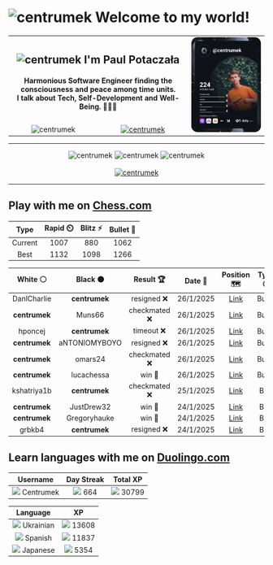 <h1>
  <img
    src="https://emojis.slackmojis.com/emojis/images/1531849430/4246/blob-sunglasses.gif"
    width="30"
    alt="centrumek"
  />
  Welcome to my world!
</h1>

<table>
  <tbody>
    <tr>
      <td align="center" width="70%" colspan="2">
        <h2>
          <img
            src="https://raw.githubusercontent.com/MartinHeinz/MartinHeinz/master/wave.gif"
            width="30px"
            alt="centrumek"
          />
          I'm Paul Potaczała
        </h2>
        <h4>
          Harmonious Software Engineer finding the consciousness and peace among time units.
          <br/>
          I talk about Tech, Self-Development and Well-Being. 🌿🧘🚀
        </h4>
      </td>
      <td width="30%" rowspan="2">
        <a href="https://app.daily.dev/centrumek">
          <img
            src="./devcard.svg"
            alt="centrumek"
          />
        </a>
      </td>
    </tr>
    <tr align="center">
      <td>
        <img
          src="https://komarev.com/ghpvc/?username=centrumek&label=visitors&color=0e75b6&style=flat"
          alt="centrumek"
        >
      </td>
      <td>
        <a href="https://stackoverflow.com/users/14496012/centrumek">
          <img
            src="https://stackoverflow.com/users/flair/14496012.png?theme=dark"
            alt="centrumek"
          >
        </a>
      </td>
    </tr>
  </tbody>
</table>

---
<div align="center">
  <img 
    src="https://github-readme-stats.vercel.app/api?username=centrumek&show_icons=true&count_private=true&theme=dark&hide_border=true&hide=issues,contribs&bg_color=00000000"
    alt="centrumek"
  />
  <img
    src="https://github-readme-stats.vercel.app/api/top-langs/?username=centrumek&layout=compact&hide_border=true&theme=dark&bg_color=00000000&langs_count=6&exclude_repo=air-statistic-app"
    alt="centrumek"
  />
  <img 
    src="https://github-readme-streak-stats.herokuapp.com?user=centrumek&theme=dark&hide_border=true&background=FFFFFF00"
    alt="centrumek"
  />
  <br/>
  <br/>
  <a href="https://www.buymeacoffee.com/centrumek">
    <img
      src="https://cdn.buymeacoffee.com/buttons/v2/default-orange.png"
      height="50"
      width="210"
      alt="centrumek"
    />
  </a>
</div>

---

## Play with me on [Chess.com](https://www.chess.com/member/centrumek)

<div align="center">
<!--START_SECTION:chessStats-->
<!-- Automatically generated with https://github.com/Balastrong/chess-stats-action -->

| Type | Rapid ⏲️ | Blitz ⚡ | Bullet 🔫 |
|:---:|:---:|:---:|:---:|
| Current | 1007 | 880 | 1062 |
| Best | 1132 | 1098 | 1266 |

| White ⚪ | Black ⚫ | Result 🏆 | Date 📅 | Position 🗺️ | Type 🕕 |
|:---:|:---:|:---:|:---:|:---:|:---:|
| DanlCharlie | **centrumek** | resigned ❌ | 26/1/2025 | <a href="http://www.ee.unb.ca/cgi-bin/tervo/fen.pl?select=8/p7/4k2p/3Np1p1/2B5/4K3/PP4PP/R7 b - -">Link</a> | Bullet |
| **centrumek** | Muns66 | checkmated ❌ | 26/1/2025 | <a href="http://www.ee.unb.ca/cgi-bin/tervo/fen.pl?select=5rk1/5ppp/4p3/p3P3/8/1Pb5/3q3P/3K4 w - -">Link</a> | Bullet |
| hponcej | **centrumek** | timeout ❌ | 26/1/2025 | <a href="http://www.ee.unb.ca/cgi-bin/tervo/fen.pl?select=3Q4/3B2k1/8/8/8/B7/P2K4/8 b - -">Link</a> | Bullet |
| **centrumek** | aNTONIOMYBOYO | resigned ❌ | 26/1/2025 | <a href="http://www.ee.unb.ca/cgi-bin/tervo/fen.pl?select=8/7b/p2k4/1p1p2r1/1P3p2/PKP5/8/8 w - -">Link</a> | Bullet |
| **centrumek** | omars24 | checkmated ❌ | 26/1/2025 | <a href="http://www.ee.unb.ca/cgi-bin/tervo/fen.pl?select=1k6/1p5p/pnp5/4P3/1P6/1QP4r/P2r4/R5RK w - - 0 29">Link</a> | Bullet |
| **centrumek** | lucachessa | win 🥇 | 26/1/2025 | <a href="http://www.ee.unb.ca/cgi-bin/tervo/fen.pl?select=8/8/3k4/R3p3/PP1pP3/8/4K3/8 b - -">Link</a> | Bullet |
| kshatriya1b | **centrumek** | checkmated ❌ | 25/1/2025 | <a href="http://www.ee.unb.ca/cgi-bin/tervo/fen.pl?select=2b1r3/p3k2p/2p1PQ2/4B3/4p3/PP5P/6R1/6K1 b - -">Link</a> | Blitz |
| **centrumek** | JustDrew32 | win 🥇 | 24/1/2025 | <a href="http://www.ee.unb.ca/cgi-bin/tervo/fen.pl?select=8/7p/4npk1/3p4/1P1P4/2PRK3/7P/8 b - -">Link</a> | Blitz |
| **centrumek** | Gregoryhauke | win 🥇 | 24/1/2025 | <a href="http://www.ee.unb.ca/cgi-bin/tervo/fen.pl?select=8/1R6/p7/R7/8/8/k1P5/6K1 b - -">Link</a> | Blitz |
| grbkb4 | **centrumek** | resigned ❌ | 24/1/2025 | <a href="http://www.ee.unb.ca/cgi-bin/tervo/fen.pl?select=8/8/7p/p1k5/6PP/2P5/PP1K4/8 b - -">Link</a> | Blitz |

<!--END_SECTION:chessStats-->
</div>

## Learn languages with me on [Duolingo.com](https://www.duolingo.com/profile/Centrumek)

<div align="center">
<!--START_SECTION:duolingoStats-->
<!-- Automatically generated with https://github.com/centrumek/duolingo-readme-stats-->

| Username | Day Streak | Total XP |
|:---:|:---:|:---:|
| <img src="https://raw.githubusercontent.com/centrumek/duolingo-readme-stats/main/assets/duolingo.png" height="12"> Centrumek | <img src="https://raw.githubusercontent.com/centrumek/duolingo-readme-stats/main/assets/streakinactive.svg" height="12"> 664 | <img src="https://raw.githubusercontent.com/centrumek/duolingo-readme-stats/main/assets/xp.svg" height="12"> 30799 | <img src="https://raw.githubusercontent.com/centrumek/duolingo-readme-stats/main/assets/xp.svg" height="12"> 0 |

| Language | XP |
|:---:|:---:|
| <img src="https://raw.githubusercontent.com/centrumek/duolingo-readme-stats/main/assets/langs/ukrainian.svg" height="12"> Ukrainian | <img src="https://raw.githubusercontent.com/centrumek/duolingo-readme-stats/main/assets/xp.svg" height="12"> 13608 |
| <img src="https://raw.githubusercontent.com/centrumek/duolingo-readme-stats/main/assets/langs/spanish.svg" height="12"> Spanish | <img src="https://raw.githubusercontent.com/centrumek/duolingo-readme-stats/main/assets/xp.svg" height="12"> 11837 |
| <img src="https://raw.githubusercontent.com/centrumek/duolingo-readme-stats/main/assets/langs/japanese.svg" height="12"> Japanese | <img src="https://raw.githubusercontent.com/centrumek/duolingo-readme-stats/main/assets/xp.svg" height="12"> 5354 |

<!--END_SECTION:duolingoStats-->
</div>
<!--
**centrumek/centrumek** is a ✨ _special_ ✨ repository because its `README.md` (this file) appears on your GitHub profile.

Here are some ideas to get you started:

- 🔭 I’m currently working on ...
- 🌱 I’m currently learning ...
- 👯 I’m looking to collaborate on ...
- 🤔 I’m looking for help with ...
- 💬 Ask me about ...
- 📫 How to reach me: ...
- 😄 Pronouns: ...
- ⚡ Fun fact: ...
-->
